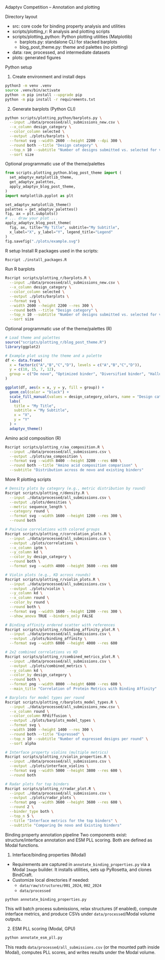 Adaptyv Competition – Annotation and plotting

Directory layout
- src: core code for binding property analysis and utilities
- scripts/plotting_r: R analysis and plotting scripts
- scripts/plotting_python: Python plotting utilities (Matplotlib)
  - barplots.py: standalone CLI for stacked barplots
  - blog_post_theme.py: theme and palettes (no plotting)
- data: raw, processed, and intermediate datasets
- plots: generated figures

Python setup
1) Create environment and install deps
```bash
python3 -m venv .venv
source .venv/bin/activate
python -m pip install --upgrade pip
python -m pip install -r requirements.txt
```

2) Generate barplots (Python CLI)
```bash
python scripts/plotting_python/barplots.py \
  --input ./data/processed/all_submissions_new.csv \
  --x_column design_category \
  --color_column selected \
  --output ./plots/barplots \
  --format svg --width 2600 --height 2200 --dpi 300 \
  --round both --title "Design category" \
  --top_n 10 --subtitle "Number of designs submitted vs. selected for validation" \
  --sort size
```

Optional programmatic use of the theme/palettes
```python
from scripts.plotting_python.blog_post_theme import (
  set_adaptyv_matplotlib_theme,
  get_adaptyv_palettes,
  apply_adaptyv_blog_post_theme,
)
import matplotlib.pyplot as plt

set_adaptyv_matplotlib_theme()
palettes = get_adaptyv_palettes()
fig, ax = plt.subplots()
# ... draw your plot ...
apply_adaptyv_blog_post_theme(
  fig, ax, title="My Title", subtitle="My Subtitle",
  x_label="X", y_label="Y", legend_title="Legend"
)
fig.savefig("./plots/example.svg")
```

R setup
Install R packages used in the scripts:
```bash
Rscript ./install_packages.R
```

Run R barplots
```bash
Rscript scripts/plotting_r/barplots.R \
  --input ./data/processed/all_submissions_new.csv \
  --x_column design_category \
  --color_column selected \
  --output ./plots/barplots \
  --format svg \
  --width 2600 --height 2200 --res 300 \
  --round both --title "Design category" \
  --top_n 10 --subtitle "Number of designs submitted vs. selected for validation" \
  --sort size
```

Optional programmatic use of the theme/palettes (R)
```r
# Load theme and palettes
source("scripts/plotting_r/blog_post_theme.R")
library(ggplot2)

# Example plot using the theme and a palette
df <- data.frame(
  x = factor(c("A","B","C","D"), levels = c("A","B","C","D")),
  y = c(10, 15, 7, 12),
  group = c("De novo", "Optimized binder", "Diversified binder", "Hallucination")
)

ggplot(df, aes(x = x, y = y, fill = group)) +
  geom_col(color = "black") +
  scale_fill_manual(values = design_category_colors, name = "Design category") +
  labs(
    title = "My Title",
    subtitle = "My Subtitle",
    x = "X",
    y = "Y"
  ) +
  adaptyv_theme()
```


Amino acid composition (R)
```bash
Rscript scripts/plotting_r/aa_composition.R \
  --input ./data/processed/all_submissions.csv \
  --output ./plots/aa_composition \
  --format svg --width 8400 --height 3200 --res 600 \
  --round both --title "Amino acid composition comparison" \
  --subtitle "Distribution across de novo and existing binders"
```

More R plotting scripts
```bash
# Density plots by category (e.g., metric distribution by round)
Rscript scripts/plotting_r/density.R \
  --input ./data/processed/all_submissions.csv \
  --output ./plots/densities \
  --metric sequence_length \
  --category round \
  --format svg --width 1600 --height 1200 --res 300 \
  --round both

# Pairwise correlations with colored groups
Rscript scripts/plotting_r/correlation_plots.R \
  --input ./data/processed/all_submissions.csv \
  --output ./plots/correlations \
  --x_column iptm \
  --y_column kd \
  --color_by design_category \
  --round both \
  --format svg --width 4000 --height 3600 --res 600

# Violin plots (e.g., KD across rounds)
Rscript scripts/plotting_r/violin_plots.R \
  --input ./data/processed/all_submissions.csv \
  --output ./plots/violin \
  --y_column kd \
  --x_column round \
  --color_by round \
  --round both \
  --format svg --width 1600 --height 1200 --res 300 \
  --show_anova TRUE --binders_only FALSE

# Binding affinity ordered scatter with references
Rscript scripts/plotting_r/binding_affinity_plot.R \
  --input ./data/processed/all_submissions.csv \
  --output ./plots/binding_affinity \
  --format svg --width 6000 --height 4000 --res 600

# 2x2 combined correlations vs KD
Rscript scripts/plotting_r/combined_metrics_plot.R \
  --input ./data/processed/all_submissions.csv \
  --output ./plots/combined_metrics \
  --y_column kd \
  --color_by design_category \
  --round both \
  --format png --width 8000 --height 6000 --res 600 \
  --main_title "Correlation of Protein Metrics with Binding Affinity"

# Barplots for model types per round
Rscript scripts/plotting_r/barplots_model_types.R \
  --input ./data/processed/all_submissions_new.csv \
  --x_column round \
  --color_column RFdiffusion \
  --output ./plots/barplots_model_types \
  --format svg \
  --width 1600 --height 1400 --res 300 \
  --round both --title "Expressed" \
  --top_n 10 --subtitle "Number of expressed designs per round" \
  --sort alpha

# Interface property violins (multiple metrics)
Rscript scripts/plotting_r/violin_properties.R \
  --input ./data/processed/all_submissions.csv \
  --output ./plots/interface_violins \
  --format svg --width 5000 --height 3800 --res 600 \
  --round both

# Radar plots for top binders
Rscript scripts/plotting_r/radar_plot.R \
  --input ./data/processed/all_submissions.csv \
  --output ./plots/radar_plots \
  --format png --width 3600 --height 3600 --res 600 \
  --round 2 \
  --binder_type both \
  --top_n 5 \
  --title "Interface metrics for the top binders" \
  --subtitle "Comparing De novo and Existing binders"
```

Binding property annotation pipeline
Two components exist: structure/interface annotation and ESM PLL scoring. Both are defined as Modal functions.

1) Interface/binding properties (Modal)
- Requirements are captured in `annotate_binding_properties.py` via a Modal `Image` builder. It installs utilities, sets up PyRosetta, and clones BindCraft.
- Customize local directories if needed:
  - `data/raw/structures/001_2024`, `002_2024`
  - `data/processed`
```bash
python annotate_binding_properties.py
```
This will batch process submissions, relax structures (if enabled), compute interface metrics, and produce CSVs under `data/processed`/Modal volume outputs.

2) ESM PLL scoring (Modal, GPU)
```bash
python annotate_esm_pll.py
```
This reads `data/processed/all_submissions.csv` (or the mounted path inside Modal), computes PLL scores, and writes results under the Modal volume.



